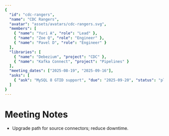 ```yaml
---
{
  "id": "cdc-rangers",
  "name": "CDC Rangers",
  "avatar": "assets/avatars/cdc-rangers.svg",
  "members": [
    { "name": "Yuri A", "role": "Lead" },
    { "name": "Zoe Q", "role": "Engineer" },
    { "name": "Pavel D", "role": "Engineer" }
  ],
  "libraries": [
    { "name": "Debezium", "project": "CDC" },
    { "name": "Kafka Connect", "project": "Pipelines" }
  ],
  "meeting_dates": ["2025-08-19", "2025-09-16"],
  "asks": [
    { "ask": "MySQL 8 GTID support", "due": "2025-09-20", "status": "planned" }
  ]
}
---
```


# Meeting Notes

- Upgrade path for source connectors; reduce downtime.

